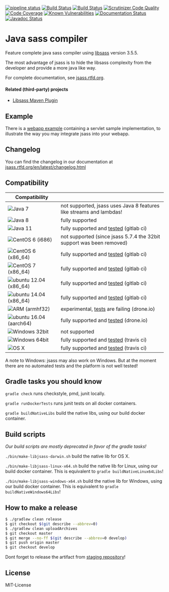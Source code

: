 [![pipeline status](https://gitlab.com/jsass/jsass/badges/master/pipeline.svg)](https://gitlab.com/jsass/jsass/commits/master)
[![Build Status](https://img.shields.io/travis/bit3/jsass/master.svg?style=flat&logo=travis)](https://travis-ci.org/bit3/jsass)
[![Build Status](https://cloud.drone.io/api/badges/bit3/jsass/status.svg)](https://cloud.drone.io/bit3/jsass)
[![Scrutinizer Code Quality](https://scrutinizer-ci.com/g/bit3/jsass/badges/quality-score.png?b=master)](https://scrutinizer-ci.com/g/bit3/jsass/?branch=master)
[![Code Coverage](https://scrutinizer-ci.com/g/bit3/jsass/badges/coverage.png?b=master)](https://scrutinizer-ci.com/g/bit3/jsass/?branch=master)
[![Known Vulnerabilities](https://snyk.io/test/github/bit3/jsass/badge.svg)](https://snyk.io/test/github/bit3/jsass)
[![Documentation Status](https://readthedocs.org/projects/jsass/badge/?version=latest)](http://jsass.readthedocs.io/en/latest/)
[![Javadoc Status](https://javadocio-badges.herokuapp.com/io.bit3/jsass/badge.svg)](http://javadoc.io/doc/io.bit3/jsass/)

Java sass compiler
==================

Feature complete java sass compiler using [libsass][libsass] version 3.5.5.

The most advantage of jsass is to hide the libsass complexity from the developer and provide a more java like way.

For complete documentation, see [jsass.rtfd.org][jsass-docs].

[libsass]: https://github.com/sass/libsass
[jsass-docs]: http://jsass.rtfd.org/

#### Related (third-party) projects

- [Libsass Maven Plugin](https://github.com/warmuuh/libsass-maven-plugin)

Example
-------

There is a [webapp example](example/webapp) containing a servlet sample implementation, to illustrate the way you
may integrate jsass into your webapp.

Changelog
---------

You can find the changelog in our documentation at [jsass.rtfd.org/en/latest/changelog.html][changelog]

[changelog]: http://jsass.readthedocs.org/en/latest/changelog.html

Compatibility
-------------

| Compatibility                         |                                                                      |
| --------------------------------------|----------------------------------------------------------------------|
| ![Java 7][java7]                      | not supported, jsass uses Java 8 features like streams and lambdas!  |
| ![Java 8][java8]                      | fully supported                                                      |
| ![Java 11][java11]                    | fully supported and [tested][gitlab-ci] (gitlab ci)                  |
| ![CentOS 6 (i686)][centos6_32]        | not supported (since jsass 5.7.4 the 32bit support was been removed) |
| ![CentOS 6 (x86_64)][centos6]         | fully supported and [tested][gitlab-ci] (gitlab ci)                  |
| ![CentOS 7 (x86_64)][centos7]         | fully supported and [tested][gitlab-ci] (gitlab ci)                  |
| ![ubuntu 12.04 (x86_64)][ubuntu12.04] | fully supported and [tested][gitlab-ci] (gitlab ci)                  |
| ![ubuntu 14.04 (x86_64)][ubuntu14.04] | fully supported and [tested][gitlab-ci] (gitlab ci)                  |
| ![ARM (armhf32)][armhf32]             | experimental, [tests][drone-io] are failing (drone.io)               |
| ![ubuntu 16.04 (aarch64)][aarch64]    | fully supported and [tested][drone-io] (drone.io)                    |
| ![Windows 32bit][windows32]           | not supported                                                        |
| ![Windows 64bit][windows64]           | fully supported and [tested][travis-ci] (travis ci)                  |
| ![OS X][osx]                          | fully supported and [tested][travis-ci] (travis ci)                  |

A note to Windows: jsass may also work on Windows.
But at the moment there are no automated tests and the platform is not well tested!

[java7]: https://img.shields.io/badge/Java-7-red.svg?style=flat
[java8]: https://img.shields.io/badge/Java-8-green.svg?style=flat
[java11]: https://img.shields.io/badge/Java-11-green.svg?style=flat

[centos6_32]: https://img.shields.io/badge/CentOS-6%20%28i686%29-red.svg?style=flat
[centos6]: https://img.shields.io/badge/CentOS-6%20%28x86_64%29-green.svg?style=flat
[centos7]: https://img.shields.io/badge/CentOS-7%20%28x86_64%29-green.svg?style=flat
[ubuntu12.04]: https://img.shields.io/badge/ubuntu-12.04%20%28x86_64%29-green.svg?style=flat
[ubuntu14.04]: https://img.shields.io/badge/ubuntu-14.04%20%28x86_64%29-green.svg?style=flat

[armhf32]: https://img.shields.io/badge/ubuntu-ARM_(armhf32)_experimental-red.svg?style=flat
[aarch64]: https://img.shields.io/badge/ubuntu-ARM64%20(aarch64)-green.svg?style=flat

[windows32]: https://img.shields.io/badge/Windows-32bit-red.svg?style=flat
[windows64]: https://img.shields.io/badge/Windows-64bit-green.svg?style=flat

[osx]: https://img.shields.io/badge/OS%20X-10+-green.svg?style=flat

[gitlab-ci]: https://gitlab.com/jsass/jsass/pipelines
[travis-ci]: https://travis-ci.org/bit3/jsass
[drone-io]: https://cloud.drone.io/bit3/jsass

Gradle tasks you should know
----------------------------

`gradle check` runs checkstyle, pmd, junit locally.

`gradle runDockerTests` runs junit tests on all docker containers.

`gradle buildNativeLibs` build the native libs, using our build docker container.

Build scripts
-------------

*Our build scripts are mostly deprecated in favor of the gradle tasks!*

`./bin/make-libjsass-darwin.sh` build the native lib for OS X.
 
`./bin/make-libjsass-linux-x64.sh` build the native lib for Linux, using our build docker container. This is equivalent to `gradle buildNativeLinux64Libs`!
 
`./bin/make-libjsass-windows-x64.sh` build the native lib for Windows, using our build docker container. This is equivalent to `gradle buildNativeWindows64Libs`!
 
How to make a release
---------------------

```bash
$ ./gradlew clean release
$ git checkout $(git describe --abbrev=0)
$ ./gradlew clean uploadArchives
$ git checkout master
$ git merge --no-ff $(git describe --abbrev=0 develop)
$ git push origin master
$ git checkout develop
```

Dont forget to release the artifact from [staging repository](https://oss.sonatype.org/#stagingRepositories)!

License
-------

MIT-License
